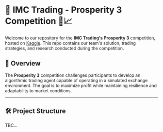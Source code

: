 # 🏦 IMC Trading - Prosperity 3 Competition 🧠📈

Welcome to our repository for the **IMC Trading's Prosperity 3** competition, hosted on [Kaggle](https://www.kaggle.com/competitions/imc-prosperity-3). This repo contains our team's solution, trading strategies, and research conducted during the competition.

## 📌 Overview

The **Prosperity 3** competition challenges participants to develop an algorithmic trading agent capable of operating in a simulated exchange environment. The goal is to maximize profit while maintaining resilience and adaptability to market conditions.

---

## 🛠️ Project Structure

TBC...